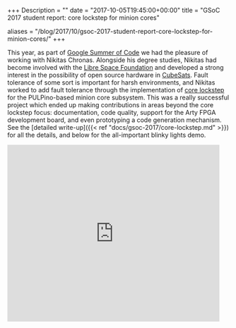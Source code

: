 +++
Description = ""
date = "2017-10-05T19:45:00+00:00"
title = "GSoC 2017 student report: core lockstep for minion cores"

aliases = "/blog/2017/10/gsoc-2017-student-report-core-lockstep-for-minion-cores/"
+++

This year, as part of [Google Summer of 
Code](https://developers.google.com/open-source/gsoc/) we had the pleasure of 
working with Nikitas Chronas. Alongside his degree studies, Nikitas had become 
involved with the [Libre Space Foundation](https://libre.space/) and developed 
a strong interest in the possibility of open source hardware in 
[CubeSats](https://en.wikipedia.org/wiki/CubeSat). Fault tolerance of some 
sort is important for harsh environments, and Nikitas worked to add fault 
tolerance through the implementation of [core 
lockstep](https://en.wikipedia.org/wiki/Lockstep_(computing)) for the 
PULPino-based minion 
core subsystem. This was a really successful project which ended up 
making contributions in areas beyond the core lockstep focus:
documentation, code quality, support for the Arty FPGA development board, and 
even prototyping a code generation mechanism. See the [detailed write-up]({{< 
ref "docs/gsoc-2017/core-lockstep.md" >}})
for all the details, and below for the all-important blinky lights demo.

<iframe src="https://giphy.com/embed/26vIg6cZFMWvi6AbS" width="480" height="401" frameBorder="0" class="giphy-embed" allowFullScreen></iframe>
